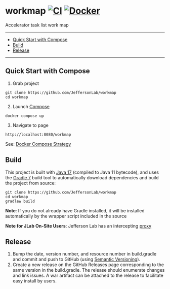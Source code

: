 # workmap [![CI](https://github.com/JeffersonLab/workmap/actions/workflows/ci.yml/badge.svg)](https://github.com/JeffersonLab/workmap/actions/workflows/ci.yml) [![Docker](https://img.shields.io/docker/v/jeffersonlab/workmap?sort=semver&label=DockerHub)](https://hub.docker.com/r/jeffersonlab/workmap)
Accelerator task list work map

---
- [Quick Start with Compose](https://github.com/JeffersonLab/workmap#quick-start-with-compose)
- [Build](https://github.com/JeffersonLab/workmap#build)
- [Release](https://github.com/JeffersonLab/workmap#release)
---

## Quick Start with Compose
1. Grab project
```
git clone https://github.com/JeffersonLab/workmap
cd workmap
```
2. Launch [Compose](https://github.com/docker/compose)
```
docker compose up
```
3. Navigate to page
```
http://localhost:8080/workmap
```

See: [Docker Compose Strategy](https://gist.github.com/slominskir/a7da801e8259f5974c978f9c3091d52c)

## Build
This project is built with [Java 17](https://adoptium.net/) (compiled to Java 11 bytecode), and uses the [Gradle 7](https://gradle.org/) build tool to automatically download dependencies and build the project from source:

```
git clone https://github.com/JeffersonLab/workmap
cd workmap
gradlew build
```
**Note**: If you do not already have Gradle installed, it will be installed automatically by the wrapper script included in the source

**Note for JLab On-Site Users**: Jefferson Lab has an intercepting [proxy](https://gist.github.com/slominskir/92c25a033db93a90184a5994e71d0b78)

## Release
1. Bump the date, version number, and resource number in build.gradle and commit and push to GitHub (using [Semantic Versioning](https://semver.org/)).
2. Create a new release on the GitHub Releases page corresponding to the same version in the build.gradle.   The release should enumerate changes and link issues.   A war artifact can be attached to the release to facilitate easy install by users.
